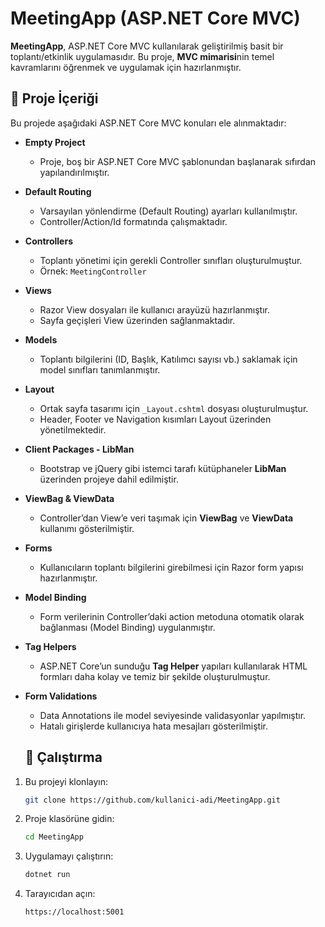 # MeetingApp (ASP.NET Core MVC)

**MeetingApp**, ASP.NET Core MVC kullanılarak geliştirilmiş basit bir toplantı/etkinlik uygulamasıdır. Bu proje, **MVC mimarisi**nin temel kavramlarını öğrenmek ve uygulamak için hazırlanmıştır.  

## 📌 Proje İçeriği

Bu projede aşağıdaki ASP.NET Core MVC konuları ele alınmaktadır:

- **Empty Project**  
  - Proje, boş bir ASP.NET Core MVC şablonundan başlanarak sıfırdan yapılandırılmıştır.

- **Default Routing**  
  - Varsayılan yönlendirme (Default Routing) ayarları kullanılmıştır.  
  - Controller/Action/Id formatında çalışmaktadır.

- **Controllers**  
  - Toplantı yönetimi için gerekli Controller sınıfları oluşturulmuştur.  
  - Örnek: `MeetingController`

- **Views**  
  - Razor View dosyaları ile kullanıcı arayüzü hazırlanmıştır.  
  - Sayfa geçişleri View üzerinden sağlanmaktadır.

- **Models**  
  - Toplantı bilgilerini (ID, Başlık, Katılımcı sayısı vb.) saklamak için model sınıfları tanımlanmıştır.

- **Layout**  
  - Ortak sayfa tasarımı için `_Layout.cshtml` dosyası oluşturulmuştur.  
  - Header, Footer ve Navigation kısımları Layout üzerinden yönetilmektedir.

- **Client Packages - LibMan**  
  - Bootstrap ve jQuery gibi istemci tarafı kütüphaneler **LibMan** üzerinden projeye dahil edilmiştir.

- **ViewBag & ViewData**  
  - Controller’dan View’e veri taşımak için **ViewBag** ve **ViewData** kullanımı gösterilmiştir.

- **Forms**  
  - Kullanıcıların toplantı bilgilerini girebilmesi için Razor form yapısı hazırlanmıştır.

- **Model Binding**  
  - Form verilerinin Controller’daki action metoduna otomatik olarak bağlanması (Model Binding) uygulanmıştır.

- **Tag Helpers**  
  - ASP.NET Core’un sunduğu **Tag Helper** yapıları kullanılarak HTML formları daha kolay ve temiz bir şekilde oluşturulmuştur.

- **Form Validations**  
  - Data Annotations ile model seviyesinde validasyonlar yapılmıştır.  
  - Hatalı girişlerde kullanıcıya hata mesajları gösterilmiştir.


  ## 🚀 Çalıştırma

1. Bu projeyi klonlayın:  
   ```bash
   git clone https://github.com/kullanici-adi/MeetingApp.git
   ```

2. Proje klasörüne gidin:  
   ```bash
   cd MeetingApp
   ```

3. Uygulamayı çalıştırın:  
   ```bash
   dotnet run
   ```

4. Tarayıcıdan açın:  
   ```
   https://localhost:5001
   ```
